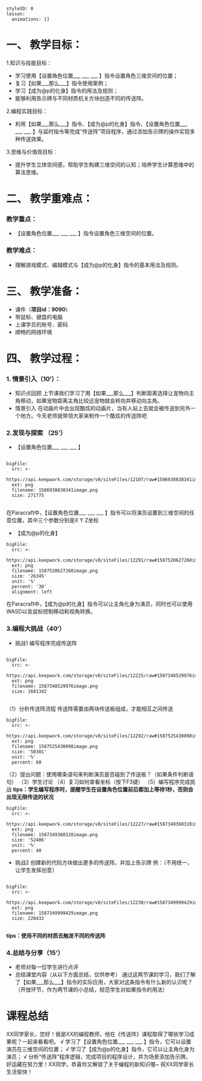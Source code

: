 
<style>
  .markdown-body hr {
    height: 1px;
  }
</style>





```@Lesson
styleID: 0
lesson:
  animations: []

```


# **一、	教学目标：**
1.知识与技能目标：
* 学习使用【设置角色位置___ ___ ___ 】指令设置角色三维空间的位置；
* 复习【如果___那么___】指令使用案例；
* 学习【成为@p的化身】指令的用法及规则；
* 能够利用告示牌与不同材质机关方块创造不同的传送阵。


2.编程实践目标：
* 利用【如果___那么___】指令、【成为@p的化身】指令、【设置角色位置___ ___ ___ 】与延时指令等完成“传送阵”项目程序，通过添加告示牌的操作实现多种传送效果。

3.思维与价值观目标：
* 提升学生立体空间感，帮助学生构建三维空间的认知；培养学生计算思维中的算法思维。

# **二、	教学重难点：**

### 教学重点：
* 【设置角色位置___ ___ ___ 】指令设置角色三维空间的位置。
### 教学难点：
* 理解游戏模式、编辑模式与【成为@p的化身】指令的基本用法及规则。
# **三、	教学准备：**
* 课件（**项目id：9090**）
* 带鼠标、键盘的电脑
* 上课学员的账号、密码
* 顺畅的网络环境


# **四、	教学过程：**
### **1.	情景引入（10‘）：**
* 知识点回顾
  上节课我们学习了用【如果___那么___】判断距离选择让宠物向主角移动，如果宠物距离主角比较远宠物就会转向并移动向主角。    
 * 情景引入
   在动画片中会出现酷炫的动画片，当有人站上去就会被传送到另外一个地方。今天老师就带领大家来制作一个酷炫的传送阵吧
### **2.发现与探索	（25’）**
* 【设置角色位置___ ___ ___ 】
 
  
 
```@BigFile

bigFile:
  src: >-
    https://api.keepwork.com/storage/v0/siteFiles/12107/raw#1586938830341image.png
  ext: png
  filename: 1586938830341image.png
  size: 271775
          
```
 在Paracraft中，【设置角色位置___ ___ ___ 】指令可以将演员设置到三维空间的任意位置，其中三个参数分别是X Y Z坐标
 * 【成为@p的化身】
  
 
 
```@BigFile
bigFile:
  src: >-
    https://api.keepwork.com/storage/v0/siteFiles/12291/raw#1587520627260image.png
  ext: png
  filename: 1587520627260image.png
  size: '26345'
  unit: '%'
  percent: '30'
  alignment: left

```

在Paracraft中，【成为@p的化身】指令可以让主角化身为演员，同时也可以使用WASD以及鼠标控制移动和视角转换。



### **3.编程大挑战（40‘）**
* 挑战1
  编写程序完成传送阵
  
 
 
```@BigFile

bigFile:
  src: >-
    https://api.keepwork.com/storage/v0/siteFiles/12225/raw#1587348529976image.png
  ext: png
  filename: 1587348529976image.png
  size: 1681342
          
```
（1）分析传送阵流程
  传送阵需要由两块传送板组成，才能相互之间传送
   
 
```@BigFile
bigFile:
  src: >-
    https://api.keepwork.com/storage/v0/siteFiles/12292/raw#1587525430098image.png
  ext: png
  filename: 1587525430098image.png
  size: '50301'
  unit: '%'
  percent: 60

```

（2）提出问题：使用哪条语句来判断演员是否碰到了传送板？（如果条件判断语句）
（3）学生讨论
（4）复习如何查看坐标（按下F3键）
（5）编写程序完成挑战
**tips：学生编写程序时，提醒学生在设置角色位置前后都加上等待1秒，否则会出现无限传送的状况** 

 
 
```@BigFile
bigFile:
  src: >-
    https://api.keepwork.com/storage/v0/siteFiles/12227/raw#1587349360328image.png
  ext: png
  filename: 1587349360328image.png
  size: '52406'
  unit: '%'
  percent: 40

```

* 挑战2
  创建新的代码方块做出更多的传送阵，并加上告示牌
  例：（不用统一，让学生发挥创意）
 
```@BigFile

bigFile:
  src: >-
    https://api.keepwork.com/storage/v0/siteFiles/12230/raw#1587349999429image.png
  ext: png
  filename: 1587349999429image.png
  size: 220432
          
```
**tips：使用不同的材质去触发不同的传送阵**



### **4.总结与分享（15‘）**
* 老师对每一位学生进行点评
* 总结课堂内容（从以下方面总结，仅供参考）
  通过这两节课的学习，我们了解了【如果___那么___】指令的实际应用，大家对这条指令有什么新的认识呢？（开放环节，作为两节课的小总结，规范学生对如果指令的用法）

 
 




# **课程总结**



XX同学家长，您好！我是XX的编程教师，他在《传送阵》课程取得了哪些学习成果呢？一起来看看吧。
√ 学习了【设置角色位置___ ___ ___ 】指令，它可以设置演员在三维空间的位置；
√ 学习了【成为@p的化身】指令，它可以让主角化身为演员；
√ 分析“传送阵”程序逻辑，完成项目的程序设计，并为场景添加告示牌。
好运藏在努力里！XX同学，恭喜你又解锁了关于编程的新知识喔~
祝XX同学家长生活愉快！
















